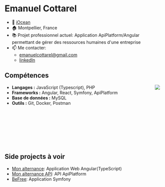 # Emanuel Cottarel
- 💼 [iOcean](https://www.iocean.fr/)
- :house: Montpellier, France
- 📚 Projet professionnel actuel: Application ApiPlatform/Angular permettant de gérer des ressources humaines d'une entreprise
- 📫 Me contacter:
  - emanuelcottarel@gmail.com
  - [linkedIn](https://www.linkedin.com/in/emanuel-cottarel-b35019234/)


## Compétences

<img align="right" src="https://github-readme-stats.vercel.app/api/top-langs/?username=EmanuelCottarel&theme=shadow_blue&hide_langs_below=7">

- **Langages :** JavaScript (Typescript), PHP
- **Frameworks :** Angular, React, Symfony, ApiPlatform
- **Base de données :**  MySQL
- **Outils :** Git, Docker, Postman

&nbsp;

&nbsp;

&nbsp;

&nbsp;

## Side projects à voir
- [Mon alternance](https://github.com/EmanuelCottarel/monAlternance): Application Web Angular(TypeScript)
- [Mon alternance API](https://github.com/EmanuelCottarel/monAlternance-api): API ApiPlatform
- [BeFree](https://github.com/EmanuelCottarel/Befree): Application Symfony



<!---
EmanuelCottarel/EmanuelCottarel is a ✨ special ✨ repository because its `README.md` (this file) appears on your GitHub profile.
You can click the Preview link to take a look at your changes.
--->

